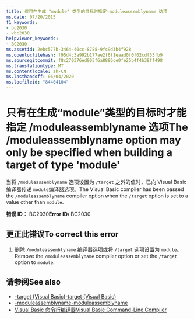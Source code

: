 ```yaml
---
title: 仅可在生成 "module" 类型的目标时指定-moduleassemblyname 选项
ms.date: 07/20/2015
f1_keywords:
- bc2030
- vbc2030
helpviewer_keywords:
- BC2030
ms.assetid: 2ebc577b-3464-40cc-8788-9fc9d3b4f928
ms.openlocfilehash: f95d4c3a992b177ae2f6f1eaad0f0f02cdf33fb9
ms.sourcegitcommit: f8c270376ed905f6a8896ce0fe25b4f4b38ff498
ms.translationtype: MT
ms.contentlocale: zh-CN
ms.lasthandoff: 06/04/2020
ms.locfileid: "84404104"
---
```

# <a name="the-moduleassemblyname-option-may-only-be-specified-when-building-a-target-of-type-module"></a><span data-ttu-id="7acca-102">只有在生成“module”类型的目标时才能指定 /moduleassemblyname 选项</span><span class="sxs-lookup"><span data-stu-id="7acca-102">The /moduleassemblyname option may only be specified when building a target of type 'module'</span></span>
<span data-ttu-id="7acca-103">当将 `/moduleassemblyname` 选项设置为 `/target` 之外的值时，已向 Visual Basic 编译器传递 `module`编译器选项。</span><span class="sxs-lookup"><span data-stu-id="7acca-103">The Visual Basic compiler has been passed the `/moduleassemblyname` compiler option when the `/target` option is set to a value other than `module`.</span></span>  
  
 <span data-ttu-id="7acca-104">**错误 ID：** BC2030</span><span class="sxs-lookup"><span data-stu-id="7acca-104">**Error ID:** BC2030</span></span>  
  
## <a name="to-correct-this-error"></a><span data-ttu-id="7acca-105">更正此错误</span><span class="sxs-lookup"><span data-stu-id="7acca-105">To correct this error</span></span>  
  
1. <span data-ttu-id="7acca-106">删除 `/moduleassemblyname` 编译器选项或将 `/target` 选项设置为 `module`。</span><span class="sxs-lookup"><span data-stu-id="7acca-106">Remove the `/moduleassemblyname` compiler option or set the `/target` option to `module`.</span></span>  
  
## <a name="see-also"></a><span data-ttu-id="7acca-107">请参阅</span><span class="sxs-lookup"><span data-stu-id="7acca-107">See also</span></span>

- [<span data-ttu-id="7acca-108">-target (Visual Basic)</span><span class="sxs-lookup"><span data-stu-id="7acca-108">-target (Visual Basic)</span></span>](../reference/command-line-compiler/target.md)
- [<span data-ttu-id="7acca-109">-moduleassemblyname</span><span class="sxs-lookup"><span data-stu-id="7acca-109">-moduleassemblyname</span></span>](../reference/command-line-compiler/moduleassemblyname.md)
- [<span data-ttu-id="7acca-110">Visual Basic 命令行编译器</span><span class="sxs-lookup"><span data-stu-id="7acca-110">Visual Basic Command-Line Compiler</span></span>](../reference/command-line-compiler/index.md)

